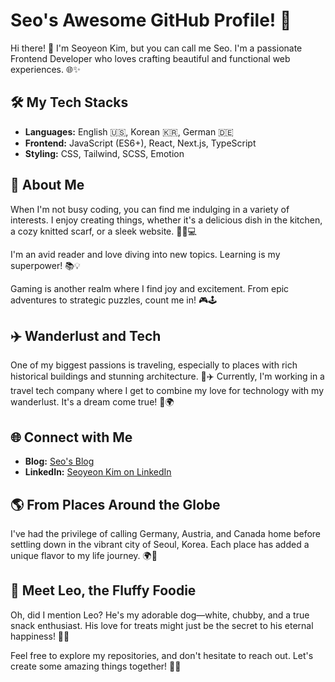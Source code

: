 # Seo's Awesome GitHub Profile! 🚀

Hi there! 👋 I'm Seoyeon Kim, but you can call me Seo. I'm a passionate Frontend Developer who loves crafting beautiful and functional web experiences. 🌐✨

## 🛠️ My Tech Stacks

- **Languages:** English 🇺🇸, Korean 🇰🇷, German 🇩🇪
- **Frontend:** JavaScript (ES6+), React, Next.js, TypeScript
- **Styling:** CSS, Tailwind, SCSS, Emotion

## 🌈 About Me

When I'm not busy coding, you can find me indulging in a variety of interests. I enjoy creating things, whether it's a delicious dish in the kitchen, a cozy knitted scarf, or a sleek website. 🍲🧶💻

I'm an avid reader and love diving into new topics. Learning is my superpower! 📚💡

Gaming is another realm where I find joy and excitement. From epic adventures to strategic puzzles, count me in! 🎮🕹️

## ✈️ Wanderlust and Tech

One of my biggest passions is traveling, especially to places with rich historical buildings and stunning architecture. 🏰✈️ Currently, I'm working in a travel tech company where I get to combine my love for technology with my wanderlust. It's a dream come true! 💼🌍

## 🌐 Connect with Me

- **Blog:** [Seo's Blog](https://seo-tory.tistory.com/)
- **LinkedIn:** [Seoyeon Kim on LinkedIn](https://www.linkedin.com/in/seo-yeon-kim)

## 🌎 From Places Around the Globe

I've had the privilege of calling Germany, Austria, and Canada home before settling down in the vibrant city of Seoul, Korea. Each place has added a unique flavor to my life journey. 🌍🌆

## 🐾 Meet Leo, the Fluffy Foodie

Oh, did I mention Leo? He's my adorable dog—white, chubby, and a true snack enthusiast. His love for treats might just be the secret to his eternal happiness! 🐶🍖

Feel free to explore my repositories, and don't hesitate to reach out. Let's create some amazing things together! 🚀✨
